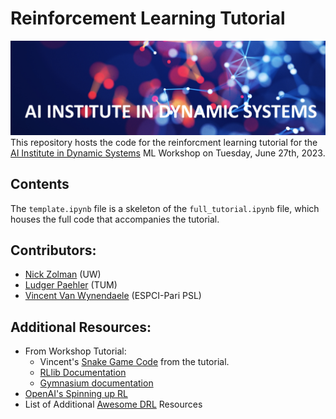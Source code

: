 # Reinforcement Learning Tutorial
![](dynai.png)
This repository hosts the code for the reinforcment learning tutorial for the [AI Institute in Dynamic Systems](https://dynamicsai.org/) ML Workshop on Tuesday, June 27th, 2023. 


## Contents
The `template.ipynb` file is a skeleton of the `full_tutorial.ipynb` file, which houses the full code that accompanies the tutorial.


## Contributors:
- [Nick Zolman](https://github.com/nzolman) (UW)
- [Ludger Paehler](https://github.com/ludgerpaehler) (TUM)
- [Vincent Van Wynendaele](https://github.com/Vinwcent) (ESPCI-Pari PSL)

## Additional Resources:
- From Workshop Tutorial: 
    - Vincent's [Snake Game Code](https://github.com/Vinwcent/SnakeReinf) from the tutorial.
    - [RLlib Documentation](https://docs.ray.io/en/latest/rllib/index.html)
    - [Gymnasium documentation](https://gymnasium.farama.org/content/basic_usage/#/tutorials/environment_creation) 
 - [OpenAI's Spinning up RL](https://spinningup.openai.com/en/latest/spinningup/rl_intro.html)
 - List of Additional [Awesome DRL](https://github.com/kengz/awesome-deep-rl) Resources

